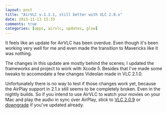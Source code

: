 ```yaml
---
layout: post
title: "AirVLC v.1.1.1, still better with VLC 2.0.x"
date: 2013-11-13 13:33
comments: true
categories: [apps, airvlc, updates, glow]
---
```


It feels like an update for AirVLC has been overdue. Even though it's been working very well for me and even made the transition to Mavericks like it was nothing.

<!-- more -->

The changes in this update are mostly behind the scenes; I updated the frameworks and project to work with Xcode 5. Besides that I've made some tweaks to accomodate a few changes Videolan made in VLC 2.1.0.

Unfortunately there is no way to test if those changes work yet, because the AirPlay support in 2.1.x still seems to be completely broken. Even in the nightly builds. So if you intend to use AirVLC to watch your movies on your Mac and play the audio in sync over AirPlay, stick to [VLC 2.0.9](http://vlc.airvlc.com/download) or [downgrade](http://vlc.airvlc.com/downgrade) if you've updated already.
